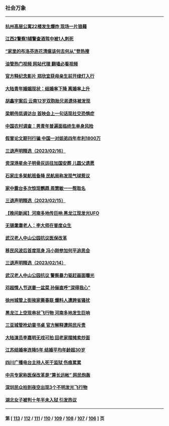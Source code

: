 ### 社会万象
---
#### [杭州高层公寓22楼发生爆炸 现场一片狼藉](../../pages/ncid282/n13933284.md?02200045) 
#### [江西2警察1辅警查酒驾中被1人刺死](../../pages/ncid282/n13933226.md?02200045) 
#### [“家里的布洛芬连花清瘟该何去何从”登热搜](../../pages/ncid282/n13932657.md?02200045) 
#### [油管热门视频 网站代理 翻墙必看视频](http://138.2.39.72:81/youtube.html?epic-marker?02200045)
#### [官方释纪念影片 郑欣宜获母亲生前开绿灯入行](../../pages/ncid282/n13932304.md?02200045) 
#### [大陆青年婚姻现状：结婚率下降 离婚率上升](../../pages/ncid282/n13931966.md?02200045) 
#### [胡鑫宇案后 云南12岁双胞胎兄弟遗体被发现](../../pages/ncid282/n13932346.md?02200045) 
#### [梁朝伟低调访台 首映会上一句话现社交恐惧症](../../pages/ncid282/n13932272.md?02200045) 
#### [中国农村调查：男青年普遍面临终生单身风险](../../pages/ncid282/n13932287.md?02200045) 
#### [假冒论文期刊行骗 中国一对姐弟四年牟利1800万](../../pages/ncid282/n13932235.md?02200045) 
#### [三退声明精选（2023/02/16）](../../pages/ncid282/n13931637.md?02200045) 
#### [资深港星余子明骨灰运往加国安葬 儿圆父遗愿](../../pages/ncid282/n13931474.md?02200045) 
#### [石家庄多架航班备降 民航局称发现气球惹议](../../pages/ncid282/n13931142.md?02200045) 
#### [家中露台多次惊现鹦鹉 周慧敏一一帮取名](../../pages/ncid282/n13930602.md?02200045) 
#### [三退声明精选（2023/02/15）](../../pages/ncid282/n13930834.md?02200045) 
#### [【晚间新闻】河南多地传巨响 黑龙江现发光UFO](../../pages/ncid282/n13930289.md?02200045) 
#### [无锡耄耋老人：李大师在普度众生](../../pages/ncid282/n13930113.md?02200045) 
#### [武汉老人中山公园抗议医保改革](../../pages/ncid282/n13930042.md?02200045) 
#### [移民风波后首度现身 冯小刚参加何平追思会](../../pages/ncid282/n13929903.md?02200045) 
#### [三退声明精选（2023/02/14）](../../pages/ncid282/n13929994.md?02200045) 
#### [武汉老人中山公园抗议 警察暴力驱赶画面曝光](../../pages/ncid282/n13929963.md?02200045) 
#### [邓超情人节送妻一盆菜 孙俪直呼“深得我心”](../../pages/ncid282/n13929798.md?02200045) 
#### [徐州城管上街挨家撕春联 爆料人遭跨省骚扰](../../pages/ncid282/n13929810.md?02200045) 
#### [黑龙江上空现串状飞行物 河南多地发生巨响](../../pages/ncid282/n13929502.md?02200045) 
#### [三亚城管抢幼童书桌 官方解释遭网民斥责](../../pages/ncid282/n13929259.md?02200045) 
#### [大陆演员李嘉明无戏可拍 回老家摆摊卖炒面](../../pages/ncid282/n13929153.md?02200045) 
#### [江苏结婚率连降5年 结婚平均年龄超30岁](../../pages/ncid282/n13929152.md?02200045) 
#### [四川广播电台主持人死于监狱 伤痕累累](../../pages/ncid282/n13929027.md?02200045) 
#### [中共专家称医保改革是“算长远帐” 网民炮轰](../../pages/ncid282/n13928860.md?02200045) 
#### [深圳民众拍到夜空出现3个不明发光飞行物](../../pages/ncid282/n13928772.md?02200045) 
#### [湖北女子被判十年半未入狱 引发热议](../../pages/ncid282/n13928458.md?02200045) 

---
#### 第 [ [113](./113.md?02200045) / [112](./112.md?02200045) / [111](./111.md?02200045) / [110](./110.md?02200045) / [109](./109.md?02200045) / [108](./108.md?02200045) / [107](./107.md?02200045) / [106](./106.md?02200045) ] 页
